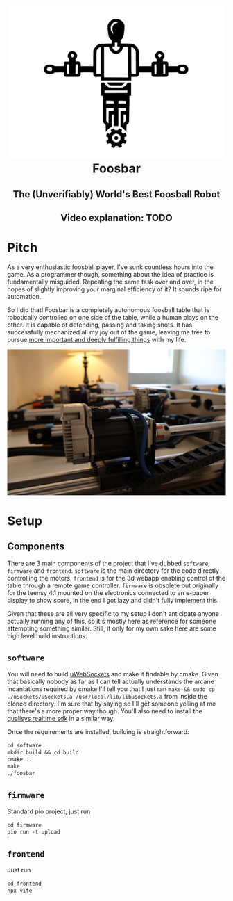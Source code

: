 <h1 align="center">
  <picture><img src="./doc/img/logo-white.png" height="350"/></picture>
  <br />
  Foosbar
</h1>
<h2 align="center">
  The (Unverifiably) World's Best Foosball Robot
</h2>
<h2 align="center">
  Video explanation: TODO
</h2>

# Pitch

As a very enthusiastic foosball player, I've sunk countless hours into the game. As a programmer though, something about the idea of practice is fundamentally misguided. Repeating the same task over and over, in the hopes of slightly improving your marginal efficiency of it? It sounds ripe for automation. 

So I did that! Foosbar is a completely autonomous foosball table that is robotically controlled on one side of the table, while a human plays on the other. It is capable of defending, passing and taking shots. It has successfully mechanized all my joy out of the game, leaving me free to pursue [more important and deeply fulfilling things](https://github.com/misprit7/computerraria) with my life.

<picture><img src="./doc/img/motors.jpg"/></picture>

# Setup

## Components

There are 3 main components of the project that I've dubbed `software`, `firmware` and `frontend`. `software` is the main directory for the code directly controlling the motors. `frontend` is for the 3d webapp enabling control of the table through a remote game controller. `firmware` is obsolete but originally for the teensy 4.1 mounted on the electronics connected to an e-paper display to show score, in the end I got lazy and didn't fully implement this.

Given that these are all very specific to my setup I don't anticipate anyone actually running any of this, so it's mostly here as reference for someone attempting something similar. Still, if only for my own sake here are some high level build instructions.

## `software`

You will need to build [uWebSockets](https://github.com/uNetworking/uWebSockets) and make it findable by cmake. Given that basically nobody as far as I can tell actually understands the arcane incantations required by cmake I'll tell you that I just ran `make && sudo cp ./uSockets/uSockets.a /usr/local/lib/libusockets.a` from inside the cloned directory. I'm sure that by saying so I'll get someone yelling at me that there's a more proper way though. You'll also need to install the [qualisys realtime sdk](https://github.com/qualisys/qualisys_cpp_sdk) in a similar way.

Once the requirements are installed, building is straightforward:

```
cd software
mkdir build && cd build
cmake ..
make
./foosbar
```

## `firmware`

Standard pio project, just run
```
cd firmware
pio run -t upload
```

## `frontend`

Just run
```
cd frontend
npx vite
```

